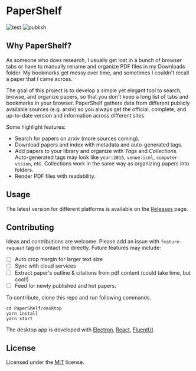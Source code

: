 # PaperShelf

![test](https://github.com/trungd/PaperShelf/actions/workflows/test.yml/badge.svg)
![publish](https://github.com/trungd/PaperShelf/actions/workflows/publish.yml/badge.svg)

## Why PaperShelf?

As someone who does research, I usually get lost in a bunch of browser tabs or have to manually rename and organize PDF files in my Downloads folder. My bookmarks get messy over time, and sometimes I couldn't recall a paper that I came across.

The goal of this project is to develop a simple yet elegant tool to search, browse, and organize papers, so that you don't keep a long list of tabs and bookmarks in your browser. PaperShelf gathers data from different publicly available sources (e.g. arxiv) so you always get the official, complete, and up-to-date version and information across different sites.

Some highlight features:

- Search for papers on arxiv (more sources coming).
- Download papers and index with metadata and auto-generated tags.
- Add papers to your library and organize with _Tags_ and _Collections_. Auto-generated tags may look like `year:2015`, `venue:icml`, `computer-vision`, etc. Collections work in the same way as organizing papers into folders.
- Render PDF files with readability.

## Usage

The latest version for different platforms is available on the [Releases](https://github.com/trungd/PaperShelf/releases) page.

## Contributing

Ideas and contributions are welcome. Please add an issue with `feature-request` tag or contact me directly. Future features may include:

- [ ] Auto crop margin for larger text size
- [ ] Sync with cloud services
- [ ] Extract paper's outline & citations from pdf content (could take time, but cool!)
- [ ] Feed for newly published and hot papers.

To contribute, clone this repo and run following commands.

```
cd PaperShelf/desktop
yarn install
yarn start
```

The desktop app is developed with [Electron](https://electronjs.org/), [React](https://reactjs.org/), [FluentUI](https://fluentsite.z22.web.core.windows.net/).

## License

Licensed under the [MIT](./LICENSE.md) license.
